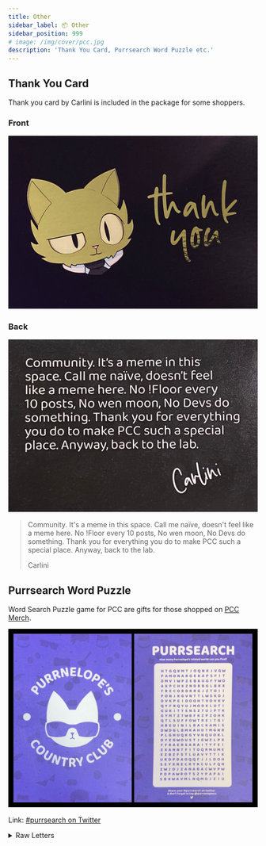 ```yaml
---
title: Other
sidebar_label: 📦 Other
sidebar_position: 999
# image: /img/cover/pcc.jpg
description: 'Thank You Card, Purrsearch Word Puzzle etc.'
---
```


## Thank You Card

Thank you card by Carlini is included in the package for some shoppers.

### Front

![PCC Thank You Card](./assets/other/thank-you-card-a.jpg)

### Back

![PCC Thank You Card](./assets/other/thank-you-card-b.jpg)

> Community. It's a meme in this space. Call me naïve, doesn't feel like a meme here. No !Floor every 10 posts, No wen moon, No Devs do something. Thank you for everything you do to make PCC such a special place. Anyway, back to the lab.
>
> Carlini

## Purrsearch Word Puzzle

Word Search Puzzle game for PCC are gifts for those shopped on [PCC Merch](./index.md).

![](./assets/purrsearch/purrsearch.jpg)

Link: [#purrsearch on Twitter](https://twitter.com/search?q=purrsearch&src=typed_query&f=top)

<details><summary>Raw Letters</summary>

```
HTGQKMTJOQNXJVGW
PAMDNARGEKAPSFIT
DMVIWPZEBKUGFYWO
AXPCHXZNDRBGLBKX
FRECORDRRGJZTOII
PONJKGVNTTLWSKDJ
DVKPEIDOOHTVOVKV
QYFRQYUJMODELUTI
GUKITTENSZTUJPTK
GYMTZTWBFKZPZOHK
QTLSUFFOWTREITGI
HREUINILRACKAMIS
DWDGLBMKAHDTMGNR
PLGHUQKGYVNQUOKL
DYEGWOUSTJGWZLPX
FFRAERSARAITYFEI
ZXANNTFITOQRMUME
EZBZFSTLUAVYTTIK
URDPDAOQQFJJLDOH
SEYXNECRYKCULFQN
ZWJOJZANABACWVPW
PDPAWROTSZYPAPAI
SBXWAVMLNQMGJZIU
```

</details>
